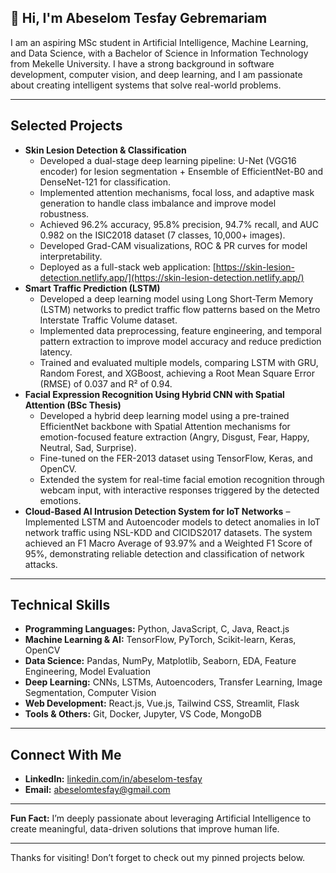## 👋 Hi, I'm Abeselom Tesfay Gebremariam  

I am an aspiring MSc student in Artificial Intelligence, Machine Learning, and Data Science, with a Bachelor of Science in Information Technology from Mekelle University. I have a strong background in software development, computer vision, and deep learning, and I am passionate about creating intelligent systems that solve real-world problems.

---

## Selected Projects  

- **Skin Lesion Detection & Classification**
  - Developed a dual-stage deep learning pipeline: U-Net (VGG16 encoder) for lesion segmentation + Ensemble of EfficientNet-B0 and DenseNet-121 for classification.
  - Implemented attention mechanisms, focal loss, and adaptive mask generation to handle class imbalance and improve model robustness.
  - Achieved 96.2% accuracy, 95.8% precision, 94.7% recall, and AUC 0.982 on the ISIC2018 dataset (7 classes, 10,000+ images).
  - Developed Grad-CAM visualizations, ROC & PR curves for model interpretability.
  - Deployed as a full-stack web application: [https://skin-lesion-detection.netlify.app/](https://skin-lesion-detection.netlify.app/)  
- **Smart Traffic Prediction (LSTM)**
  - Developed a deep learning model using Long Short-Term Memory (LSTM) networks to predict traffic flow patterns based on the Metro Interstate Traffic Volume dataset.
  - Implemented data preprocessing, feature engineering, and temporal pattern extraction to improve model accuracy and reduce prediction latency.
  - Trained and evaluated multiple models, comparing LSTM with GRU, Random Forest, and XGBoost, achieving a Root Mean Square Error (RMSE) of 0.037 and R² of 0.94.
- **Facial Expression Recognition Using Hybrid CNN with Spatial Attention (BSc Thesis)**
  - Developed a hybrid deep learning model using a pre-trained EfficientNet backbone with Spatial Attention mechanisms for emotion-focused feature extraction (Angry, Disgust, Fear, Happy, Neutral, Sad, Surprise).
  - Fine-tuned on the FER-2013 dataset using TensorFlow, Keras, and OpenCV.
  - Extended the system for real-time facial emotion recognition through webcam input, with interactive responses triggered by the detected emotions.  
- **Cloud-Based AI Intrusion Detection System for IoT Networks** – Implemented LSTM and Autoencoder models to detect anomalies in IoT network traffic using NSL-KDD and CICIDS2017 datasets. The system achieved an F1 Macro Average of 93.97% and a Weighted F1 Score of 95%, demonstrating reliable detection and classification of network attacks.  

---

## Technical Skills  

- **Programming Languages:** Python, JavaScript, C, Java, React.js  
- **Machine Learning & AI:** TensorFlow, PyTorch, Scikit-learn, Keras, OpenCV  
- **Data Science:** Pandas, NumPy, Matplotlib, Seaborn, EDA, Feature Engineering, Model Evaluation  
- **Deep Learning:** CNNs, LSTMs, Autoencoders, Transfer Learning, Image Segmentation, Computer Vision  
- **Web Development:** React.js, Vue.js, Tailwind CSS, Streamlit, Flask  
- **Tools & Others:** Git, Docker, Jupyter, VS Code, MongoDB  

---

## Connect With Me  

- **LinkedIn:** [linkedin.com/in/abeselom-tesfay](https://www.linkedin.com/in/abeselom-tesfay)  
- **Email:** abeselomtesfay@gmail.com  

---

**Fun Fact:** I’m deeply passionate about leveraging Artificial Intelligence to create meaningful, data-driven solutions that improve human life.  

---

Thanks for visiting! Don’t forget to check out my pinned projects below.
